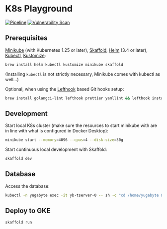 # K8s Playground

[![Pipeline](https://github.com/carhartl/k8s-playground/actions/workflows/pipeline.yml/badge.svg)](https://github.com/carhartl/k8s-playground/actions/workflows/pipeline.yml)
[![Vulnerability Scan](https://github.com/carhartl/k8s-playground/actions/workflows/vulnerability-scan.yml/badge.svg)](https://github.com/carhartl/k8s-playground/actions/workflows/vulnerability-scan.yml)

## Prerequisites

[Minikube](https://minikube.sigs.k8s.io/docs/start/) (with Kubernetes 1.25 or later), [Skaffold](https://skaffold.dev), [Helm](https://helm.sh) (3.4 or later), [Kubectl](https://kubectl.docs.kubernetes.io/guides/introduction/kubectl/), [Kustomize](https://kubectl.docs.kubernetes.io/guides/introduction/kustomize/):

```bash
brew install helm kubectl kustomize minikube skaffold
```

(Installing `kubectl` is not strictly necessary, Minikube comes with kubectl as well...)

Optional, when using the [Lefthook](https://github.com/evilmartians/lefthook) based Git hooks setup:

```bash
brew install golangci-lint lefthook prettier yamllint && lefthook install
```

## Development

Start local K8s cluster (make sure the resources to start minikube with are in line with what is configured in Docker Desktop):

```bash
minikube start --memory=4096 --cpus=4 --disk-size=30g
```

Start continuous local development with Skaffold:

```bash
skaffold dev
```

## Database

Access the database:

```bash
kubectl -n yugabyte exec -it yb-tserver-0 -- sh -c "cd /home/yugabyte && ysqlsh -h yb-tserver-0 --echo-queries"
```

## Deploy to GKE

```bash
skaffold run
```

